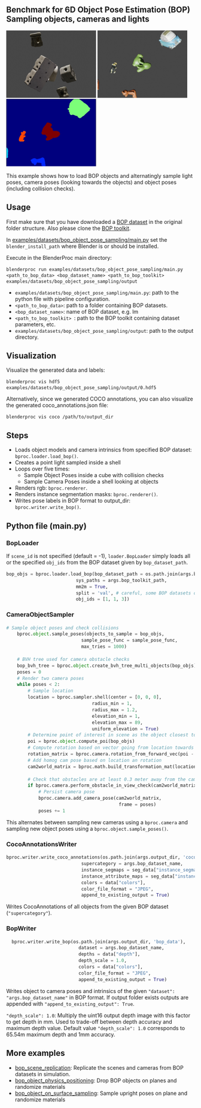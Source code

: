 ## Benchmark for 6D Object Pose Estimation (BOP) <br/> Sampling objects, cameras and lights

<img src=../../../images/bop_object_pose_sampling_tless_sample.jpg width="240" height="180"> <img src=../../../images/bop_object_pose_sampling_hb_sample.jpg width="240" height="180"> <img src=../../../images/bop_object_pose_sampling_hb_sample_inst.jpg width="240" height="180">

This example shows how to load BOP objects and alternatingly sample light poses, camera poses (looking towards the objects) and object poses (including collision checks).

## Usage

First make sure that you have downloaded a [BOP dataset](https://bop.felk.cvut.cz/datasets/) in the original folder structure. Also please clone the [BOP toolkit](https://github.com/thodan/bop_toolkit).

In [examples/datasets/bop_object_pose_sampling/main.py](main.py) set the `blender_install_path` where Blender is or should be installed.

Execute in the BlenderProc main directory:  

```
blenderproc run examples/datasets/bop_object_pose_sampling/main.py <path_to_bop_data> <bop_dataset_name> <path_to_bop_toolkit> examples/datasets/bop_object_pose_sampling/output
```
* `examples/datasets/bop_object_pose_sampling/main.py`: path to the python file with pipeline configuration.
* `<path_to_bop_data>`: path to a folder containing BOP datasets.
* `<bop_dataset_name>`: name of BOP dataset, e.g. lm
* `<path_to_bop_toolkit> `: path to the BOP toolkit containing dataset parameters, etc.
* `examples/datasets/bop_object_pose_sampling/output`: path to the output directory.

## Visualization

Visualize the generated data and labels:
```
blenderproc vis hdf5 examples/datasets/bop_object_pose_sampling/output/0.hdf5
```

Alternatively, since we generated COCO annotations, you can also visualize the generated coco_annotations.json file:
```
blenderproc vis coco /path/to/output_dir
``` 

## Steps

* Loads object models and camera intrinsics from specified BOP dataset: `bproc.loader.load_bop()`.
* Creates a point light sampled inside a shell
* Loops over five times:
    * Sample Object Poses inside a cube with collision checks
    * Sample Camera Poses inside a shell looking at objects
* Renders rgb: `bproc.renderer`.
* Renders instance segmentation masks: `bproc.renderer()`.
* Writes pose labels in BOP format to output_dir: `bproc.writer.write_bop()`.

## Python file (main.py)

### BopLoader

If `scene_id` is not specified (default = -1), `loader.BopLoader` simply loads all or the specified `obj_ids` from the BOP dataset given by `bop_dataset_path`. 

```python
bop_objs = bproc.loader.load_bop(bop_dataset_path = os.path.join(args.bop_parent_path, args.bop_dataset_name),
                          sys_paths = args.bop_toolkit_path,
                          mm2m = True,
                          split = 'val', # careful, some BOP datasets only have test sets
                          obj_ids = [1, 1, 3])
```

### CameraObjectSampler

```python
# Sample object poses and check collisions 
    bproc.object.sample_poses(objects_to_sample = bop_objs,
                            sample_pose_func = sample_pose_func, 
                            max_tries = 1000)

    # BVH tree used for camera obstacle checks
    bop_bvh_tree = bproc.object.create_bvh_tree_multi_objects(bop_objs)
    poses = 0
    # Render two camera poses
    while poses < 2:
        # Sample location
        location = bproc.sampler.shell(center = [0, 0, 0],
                                radius_min = 1,
                                radius_max = 1.2,
                                elevation_min = 1,
                                elevation_max = 89,
                                uniform_elevation = True)
        # Determine point of interest in scene as the object closest to the mean of a subset of objects
        poi = bproc.object.compute_poi(bop_objs)
        # Compute rotation based on vector going from location towards poi
        rotation_matrix = bproc.camera.rotation_from_forward_vec(poi - location, inplane_rot=np.random.uniform(-0.7854, 0.7854))
        # Add homog cam pose based on location an rotation
        cam2world_matrix = bproc.math.build_transformation_mat(location, rotation_matrix)
        
        # Check that obstacles are at least 0.3 meter away from the camera and make sure the view interesting enough
        if bproc.camera.perform_obstacle_in_view_check(cam2world_matrix, {"min": 0.3}, bop_bvh_tree):
            # Persist camera pose
            bproc.camera.add_camera_pose(cam2world_matrix, 
                                          frame = poses)
            poses += 1
```

This alternates between sampling new cameras using a `bproc.camera` and sampling new object poses using a `bproc.object.sample_poses()`.

### CocoAnnotationsWriter

```python
bproc.writer.write_coco_annotations(os.path.join(args.output_dir, 'coco_data'),
                            supercategory = args.bop_dataset_name,
                            instance_segmaps = seg_data["instance_segmaps"],
                            instance_attribute_maps = seg_data["instance_attribute_maps"],
                            colors = data["colors"],
                            color_file_format = "JPEG", 
                            append_to_existing_output = True)
```
Writes CocoAnnotations of all objects from the given BOP dataset (`"supercategory"`).

### BopWriter

```python
  bproc.writer.write_bop(os.path.join(args.output_dir, 'bop_data'),
                           dataset = args.bop_dataset_name,
                           depths = data["depth"],
                           depth_scale = 1.0, 
                           colors = data["colors"], 
                           color_file_format = "JPEG", 
                           append_to_existing_output = True)
```

Writes object to camera poses and intrinsics of the given `"dataset": "args.bop_dataset_name"` in BOP format. If output folder exists outputs are appended with `"append_to_existing_output": True`.

`"depth_scale": 1.0`: Multiply the uint16 output depth image with this factor to get depth in mm. Used to trade-off between depth accuracy and maximum depth value. Default value `"depth_scale": 1.0` corresponds to 65.54m maximum depth and 1mm accuracy. 

## More examples

* [bop_scene_replication](../bop_scene_replication/README.md): Replicate the scenes and cameras from BOP datasets in simulation.
* [bop_object_physics_positioning](../bop_object_physics_positioning/README.md): Drop BOP objects on planes and randomize materials
* [bop_object_on_surface_sampling](../bop_object_on_surface_sampling/README.md): Sample upright poses on plane and randomize materials

